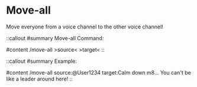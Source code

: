 # Move-all

Move everyone from a voice channel to the other voice channel!

::callout
#summary
Move-all Command:

#content
/move-all >source< >target<
::

::callout
#summary
Example:

#content
/move-all source:@User1234 target:Calm down m8... You can't be like a leader around here!
::
